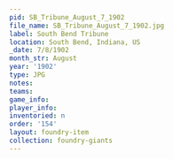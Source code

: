 ```yaml
---
pid: SB_Tribune_August_7_1902
file_name: SB_Tribune_August_7_1902.jpg
label: South Bend Tribune
location: South Bend, Indiana, US
_date: 7/8/1902
month_str: August
year: '1902'
type: JPG
notes: 
teams: 
game_info: 
player_info: 
inventoried: n
order: '154'
layout: foundry-item
collection: foundry-giants
---
```

